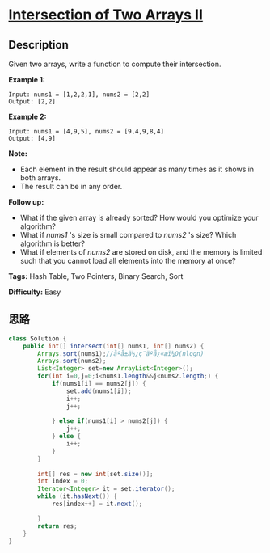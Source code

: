 # [Intersection of Two Arrays II][title]

## Description

Given two arrays, write a function to compute their intersection.

**Example 1:**
            Input: nums1 = [1,2,2,1], nums2 = [2,2]    Output: [2,2]    

**Example 2:**
            Input: nums1 = [4,9,5], nums2 = [9,4,9,8,4]    Output: [4,9]

**Note:**

  * Each element in the result should appear as many times as it shows in both arrays.
  * The result can be in any order.

**Follow up:**

  * What if the given array is already sorted? How would you optimize your algorithm?
  * What if _nums1_ 's size is small compared to _nums2_ 's size? Which algorithm is better?
  * What if elements of _nums2_ are stored on disk, and the memory is limited such that you cannot load all elements into the memory at once?


**Tags:** Hash Table, Two Pointers, Binary Search, Sort

**Difficulty:** Easy

## 思路

``` java
class Solution {
    public int[] intersect(int[] nums1, int[] nums2) {
        Arrays.sort(nums1);//åºå±ä½¿ç¨äºå¿«æï¼O(nlogn)
        Arrays.sort(nums2);
        List<Integer> set=new ArrayList<Integer>();
        for(int i=0,j=0;i<nums1.length&&j<nums2.length;) {
            if(nums1[i] == nums2[j]) {
                set.add(nums1[i]);
                i++;
                j++;
       
            } else if(nums1[i] > nums2[j]) {
                j++;
            } else {
                i++;
            }             
        }
            
        int[] res = new int[set.size()];
        int index = 0;
        Iterator<Integer> it = set.iterator();
        while (it.hasNext()) {
            res[index++] = it.next();

        }
        return res;
    }
}
```

[title]: https://leetcode.com/problems/intersection-of-two-arrays-ii
